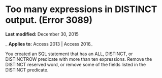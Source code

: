 
# Too many expressions in DISTINCT output. (Error 3089)

 **Last modified:** December 30, 2015

 _ **Applies to:** Access 2013 | Access 2016_

You created an SQL statement that has an ALL, DISTINCT, or DISTINCTROW predicate with more than ten expressions. Remove the DISTINCT reserved word, or remove some of the fields listed in the DISTINCT predicate.

